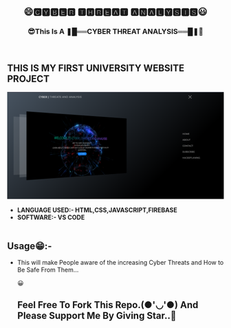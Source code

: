 
<h2 align="center">😄🅲🆈🅱🅴🆁 🆃🅷🆁🅴🅰🆃 🅰🅽🅰🅻🆈🆂🅸🆂😃</h2>

<h3 align="center">😎This Is A ❚█══CYBER THREAT ANALYSIS══█❚🤖</h3>
<br>
<p>
<h2>THIS IS MY FIRST UNIVERSITY WEBSITE PROJECT</h2>
<img style="margin:0 auto;" src="website.png"/>
<ul>
<li><b>LANGUAGE USED:- HTML,CSS,JAVASCRIPT,FIREBASE</b></li>
<li><b>SOFTWARE:- VS CODE</b></li><br>
</ul>
<p align="center">
<h2>Usage😁:-</h2>
<ul>
<li>This will make People aware of the increasing Cyber Threats and How to Be Safe From Them...</li>

😀
<br>
</p>
<h2>Feel Free To Fork This Repo.(●'◡'●) And Please Support Me By Giving Star..🎇</h2>

